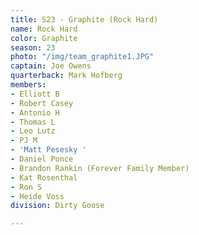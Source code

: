 ```yaml
---
title: S23 - Graphite (Rock Hard)
name: Rock Hard
color: Graphite
season: 23
photo: "/img/team_graphite1.JPG"
captain: Joe Owens
quarterback: Mark Hofberg
members:
- Elliott B
- Robert Casey
- Antonio H
- Thomas L
- Leo Lutz
- PJ M
- 'Matt Pesesky '
- Daniel Ponce
- Brandon Rankin (Forever Family Member)
- Kat Rosenthal
- Ron S
- Heide Voss
division: Dirty Goose

---
```

